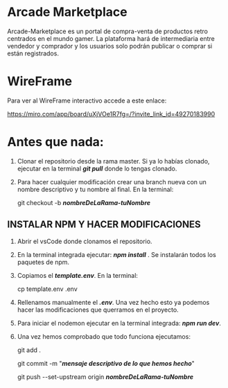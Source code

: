 # Arcade Marketplace

Arcade-Marketplace es un portal de compra-venta de productos retro centrados en el mundo gamer.
La plataforma hará de intermediaria entre vendedor y comprador y los usuarios solo podrán publicar o comprar si están registrados.

# WireFrame

Para ver al WireFrame interactivo accede a este enlace:

https://miro.com/app/board/uXjVOe1R7fg=/?invite_link_id=49270183990

# Antes que nada:

1. Clonar el repositorio desde la rama master. Si ya lo habías clonado, ejecutar en la terminal **_git pull_** donde lo tengas clonado.

2. Para hacer cualquier modificación crear una branch nueva con un nombre descriptivo y tu nombre al final. En la terminal:

   git checkout -b **_nombreDeLaRama-tuNombre_**

## INSTALAR NPM Y HACER MODIFICACIONES

1. Abrir el vsCode donde clonamos el repositorio.

2. En la terminal integrada ejecutar: **_npm install_** . Se instalarán todos los paquetes de npm.

3. Copiamos el **_template.env_**. En la terminal:

   cp template.env .env

4. Rellenamos manualmente el **_.env_**. Una vez hecho esto ya podemos hacer las modificaciones que querramos en el proyecto.

5. Para iniciar el nodemon ejecutar en la terminal integrada: **_npm run dev_**.

6. Una vez hemos comprobado que todo funciona ejecutamos:

   git add .

   git commit -m "**_mensaje descriptivo de lo que hemos hecho_**"

   git push --set-upstream origin **_nombreDeLaRama-tuNombre_**
